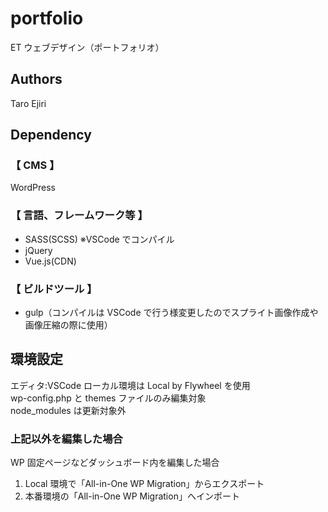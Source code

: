 # portfolio

ET ウェブデザイン（ポートフォリオ）

## Authors

Taro Ejiri

## Dependency

### 【 CMS 】

WordPress

### 【 言語、フレームワーク等 】

- SASS(SCSS)
  ※VSCode でコンパイル
- jQuery
- Vue.js(CDN)

### 【 ビルドツール 】

- gulp（コンパイルは VSCode で行う様変更したのでスプライト画像作成や画像圧縮の際に使用）

## 環境設定

エディタ:VSCode
ローカル環境は Local by Flywheel を使用  
wp-config.php と themes ファイルのみ編集対象  
node_modules は更新対象外

### 上記以外を編集した場合

WP 固定ページなどダッシュボード内を編集した場合

1. Local 環境で「All-in-One WP Migration」からエクスポート
2. 本番環境の「All-in-One WP Migration」へインポート
